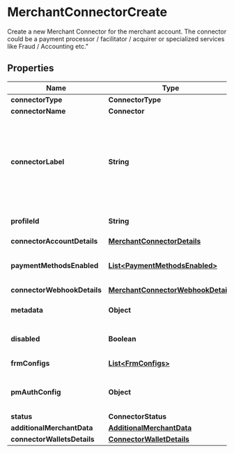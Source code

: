 

# MerchantConnectorCreate

Create a new Merchant Connector for the merchant account. The connector could be a payment processor / facilitator / acquirer or specialized services like Fraud / Accounting etc.\"

## Properties

| Name | Type | Description | Notes |
|------------ | ------------- | ------------- | -------------|
|**connectorType** | **ConnectorType** |  |  |
|**connectorName** | **Connector** |  |  |
|**connectorLabel** | **String** | This is an unique label you can generate and pass in order to identify this connector account on your Hyperswitch dashboard and reports, If not passed then if will take &#x60;connector_name&#x60;_&#x60;profile_name&#x60;. Eg: if your profile label is &#x60;default&#x60;, connector label can be &#x60;stripe_default&#x60; |  [optional] |
|**profileId** | **String** | Identifier for the profile, if not provided default will be chosen from merchant account |  |
|**connectorAccountDetails** | [**MerchantConnectorDetails**](MerchantConnectorDetails.md) |  |  [optional] |
|**paymentMethodsEnabled** | [**List&lt;PaymentMethodsEnabled&gt;**](PaymentMethodsEnabled.md) | An object containing the details about the payment methods that need to be enabled under this merchant connector account |  [optional] |
|**connectorWebhookDetails** | [**MerchantConnectorWebhookDetails**](MerchantConnectorWebhookDetails.md) |  |  [optional] |
|**metadata** | **Object** | Metadata is useful for storing additional, unstructured information on an object. |  [optional] |
|**disabled** | **Boolean** | A boolean value to indicate if the connector is disabled. By default, its value is false. |  [optional] |
|**frmConfigs** | [**List&lt;FrmConfigs&gt;**](FrmConfigs.md) | Contains the frm configs for the merchant connector |  [optional] |
|**pmAuthConfig** | **Object** | pm_auth_config will relate MCA records to their respective chosen auth services, based on payment_method and pmt |  [optional] |
|**status** | **ConnectorStatus** |  |  [optional] |
|**additionalMerchantData** | [**AdditionalMerchantData**](AdditionalMerchantData.md) |  |  [optional] |
|**connectorWalletsDetails** | [**ConnectorWalletDetails**](ConnectorWalletDetails.md) |  |  [optional] |



